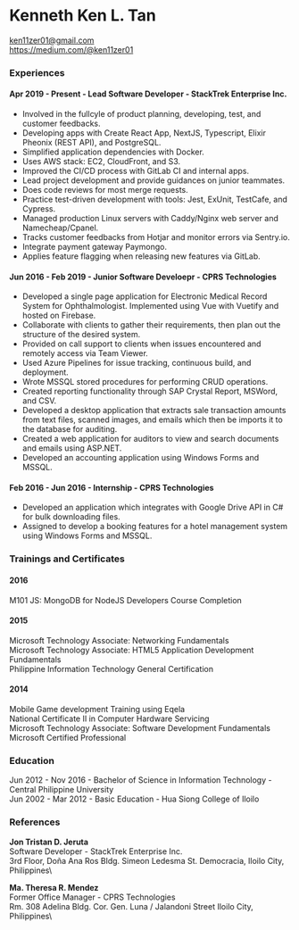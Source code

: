 # Kenneth Ken L. Tan

ken11zer01@gmail.com\
https://medium.com/@ken11zer01

### Experiences

#### Apr 2019 - Present - Lead Software Developer - StackTrek Enterprise Inc.

- Involved in the fullcyle of product planning, developing, test, and customer feedbacks.
- Developing apps with Create React App, NextJS, Typescript, Elixir Pheonix (REST API), and PostgreSQL.
- Simplified application dependencies with Docker. 
- Uses AWS stack: EC2, CloudFront, and S3.
- Improved the CI/CD process with GitLab CI and internal apps.
- Lead project development and provide guidances on junior teammates.
- Does code reviews for most merge requests.
- Practice test-driven development with tools: Jest, ExUnit, TestCafe, and Cypress.
- Managed production Linux servers with Caddy/Nginx web server and Namecheap/Cpanel.
- Tracks customer feedbacks from Hotjar and monitor errors via Sentry.io.
- Integrate payment gateway Paymongo.
- Applies feature flagging when releasing new features via GitLab.

#### Jun 2016 - Feb 2019 - Junior Software Develoepr - CPRS Technologies

- Developed a single page application for Electronic Medical Record System for Ophthalmologist. Implemented using Vue with Vuetify and hosted on Firebase.
- Collaborate with clients to gather their requirements, then plan out the structure of the desired system.
- Provided on call support to clients when issues encountered and remotely access via Team Viewer.
- Used Azure Pipelines for issue tracking, continuous build, and deployment.
- Wrote MSSQL stored procedures for performing CRUD operations.
- Created reporting functionality through SAP Crystal Report, MSWord, and CSV.
- Developed a desktop application that extracts sale transaction amounts from text files, scanned images, and emails which then be imports it to the database for auditing.
- Created a web application for auditors to view and search documents and emails using ASP.NET.
- Developed an accounting application using Windows Forms and MSSQL.

#### Feb 2016 - Jun 2016 - Internship - CPRS Technologies

- Developed an application which integrates with Google Drive API in C# for bulk downloading files.
- Assigned to develop a booking features for a hotel management system using Windows Forms and MSSQL.

### Trainings and Certificates

#### 2016

M101 JS: MongoDB for NodeJS Developers Course Completion

#### 2015

Microsoft Technology Associate: Networking Fundamentals\
Microsoft Technology Associate: HTML5 Application Development Fundamentals\
Philippine Information Technology General Certification

#### 2014

Mobile Game development Training using Eqela\
National Certificate II in Computer Hardware Servicing\
Microsoft Technology Associate: Software Development Fundamentals\
Microsoft Certified Professional

### Education

Jun 2012 - Nov 2016 - Bachelor of Science in Information Technology - Central Philippine University\
Jun 2002 - Mar 2012 - Basic Education - Hua Siong College of Iloilo

### References

**Jon Tristan D. Jeruta**\
Software Developer - StackTrek Enterprise Inc.\
3rd Floor, Doña Ana Ros Bldg. Simeon Ledesma St. Democracia, Iloilo City, Philippines\

**Ma. Theresa R. Mendez**\
Former Office Manager - CPRS Technologies\
Rm. 308 Adelina Bldg. Cor. Gen. Luna / Jalandoni Street Iloilo City, Philippines\
